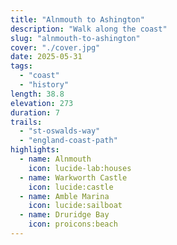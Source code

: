 ```yaml
---
title: "Alnmouth to Ashington"
description: "Walk along the coast"
slug: "alnmouth-to-ashington"
cover: "./cover.jpg"
date: 2025-05-31
tags:
  - "coast"
  - "history"
length: 38.8
elevation: 273
duration: 7
trails:
  - "st-oswalds-way"
  - "england-coast-path"
highlights:
  - name: Alnmouth
    icon: lucide-lab:houses
  - name: Warkworth Castle
    icon: lucide:castle
  - name: Amble Marina
    icon: lucide:sailboat
  - name: Druridge Bay
    icon: proicons:beach
---
```

